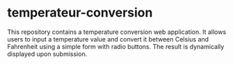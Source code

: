 # temperateur-conversion
This repository contains a temperature conversion web application. It allows users to input a temperature value and convert it between Celsius and Fahrenheit using a simple form with radio buttons. The result is dynamically displayed upon submission.
